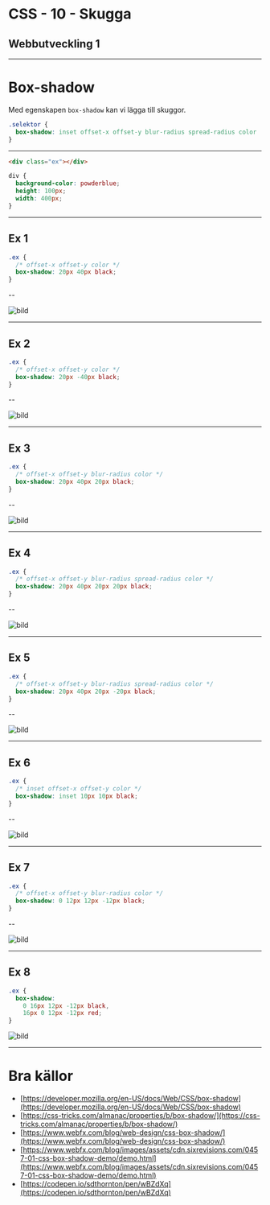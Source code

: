 # CSS - 10 - Skugga

## Webbutveckling 1

---

# Box-shadow

Med egenskapen `box-shadow` kan vi lägga till skuggor.


```css
.selektor {
  box-shadow: inset offset-x offset-y blur-radius spread-radius color
}
```

---

```html
<div class="ex"></div>
```

```css
div {
  background-color: powderblue;
  height: 100px;
  width: 400px;
}
```

---

## Ex 1

```css
.ex {
  /* offset-x offset-y color */
  box-shadow: 20px 40px black;
}
```

--

![bild](images/css-10-01.PNG)

---

## Ex 2

```css
.ex {
  /* offset-x offset-y color */
  box-shadow: 20px -40px black;
}
```

--

![bild](images/css-10-02.PNG)

---

## Ex 3

```css
.ex {
  /* offset-x offset-y blur-radius color */
  box-shadow: 20px 40px 20px black;
}
```

--

![bild](images/css-10-03.PNG)

---

## Ex 4

```css
.ex {
  /* offset-x offset-y blur-radius spread-radius color */
  box-shadow: 20px 40px 20px 20px black;
}
```

--

![bild](images/css-10-04.PNG)

---

## Ex 5

```css
.ex {
  /* offset-x offset-y blur-radius spread-radius color */
  box-shadow: 20px 40px 20px -20px black;
}
```

--

![bild](images/css-10-05.PNG)

---

## Ex 6

```css
.ex {
  /* inset offset-x offset-y color */
  box-shadow: inset 10px 10px black;
}
```

--

![bild](images/css-10-06.PNG)

---

## Ex 7

```css
.ex {
  /* offset-x offset-y blur-radius color */
  box-shadow: 0 12px 12px -12px black;
}
```

--

![bild](images/css-10-07.PNG)

---

## Ex 8

```css
.ex {
  box-shadow: 
    0 16px 12px -12px black,
    16px 0 12px -12px red;
}
```

![bild](images/css-10-08.PNG)

---

# Bra källor

* [https://developer.mozilla.org/en-US/docs/Web/CSS/box-shadow](https://developer.mozilla.org/en-US/docs/Web/CSS/box-shadow)
* [https://css-tricks.com/almanac/properties/b/box-shadow/](https://css-tricks.com/almanac/properties/b/box-shadow/)
* [https://www.webfx.com/blog/web-design/css-box-shadow/](https://www.webfx.com/blog/web-design/css-box-shadow/)
* [https://www.webfx.com/blog/images/assets/cdn.sixrevisions.com/0457-01-css-box-shadow-demo/demo.html](https://www.webfx.com/blog/images/assets/cdn.sixrevisions.com/0457-01-css-box-shadow-demo/demo.html)
* [https://codepen.io/sdthornton/pen/wBZdXq](https://codepen.io/sdthornton/pen/wBZdXq)
